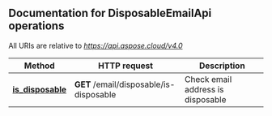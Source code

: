 ## Documentation for DisposableEmailApi operations

All URIs are relative to *https://api.aspose.cloud/v4.0*

Method | HTTP request | Description
------ | ------------ | -----------
[**is_disposable**](DisposableEmailApi.md#is_disposable)| **GET** /email/disposable/is-disposable|Check email address is disposable             
